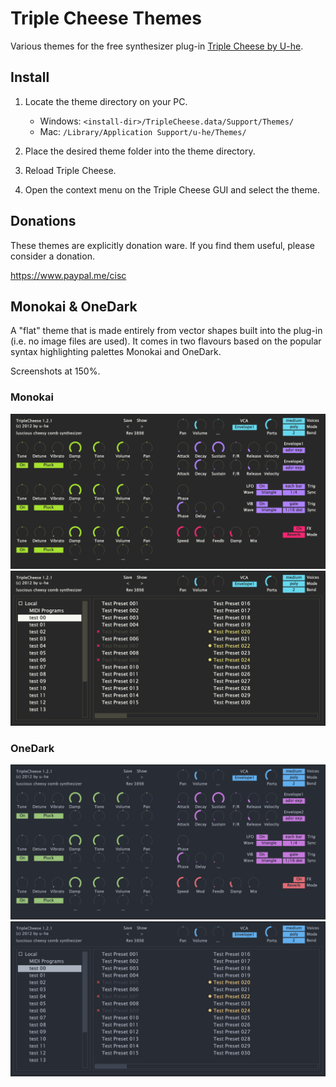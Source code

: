 # Triple Cheese Themes

Various themes for the free synthesizer plug-in [Triple Cheese by U-he](http://www.u-he.com/cms/triple-cheese). 

## Install

1. Locate the theme directory on your PC.
    
    * Windows: ```<install-dir>/TripleCheese.data/Support/Themes/```  
    * Mac: ```/Library/Application Support/u-he/Themes/```

2. Place the desired theme folder into the theme directory.
3. Reload Triple Cheese.
4. Open the context menu on the Triple Cheese GUI and select the theme.

## Donations

These themes are explicitly donation ware. If you find them useful, please consider a donation.

https://www.paypal.me/cisc

## Monokai & OneDark

A "flat" theme that is made entirely from vector shapes built into the plug-in (i.e. no image files are used). It comes in two flavours based on the popular syntax highlighting palettes Monokai and OneDark.

Screenshots at 150%.

### Monokai
![Alt text](/screenshots/monokai.png?raw=true "monokai gui")
![Alt text](/screenshots/monokai-manager.png?raw=true "monokai gui manager")

### OneDark
![Alt text](/screenshots/onedark.png?raw=true "onedark gui")
![Alt text](/screenshots/onedark-manager.png?raw=true "onedark gui manager")